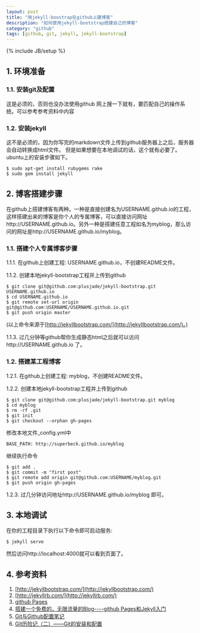 ```yaml
---
layout: post
title: "用jekyll-boostrap在github上建博客"
description: "如何使用jekyll-bootstrap搭建自己的博客"
category: "github"
tags: [github, git, jekyll, jekyll-bootstrap]
---
```

{% include JB/setup %}

## 1. 环境准备
### 1.1. 安装git及配置
这是必须的，否则也没办法使用github
网上搜一下就有，要匹配自己的操作系统。可以参考参考资料中内容
### 1.2. 安装jekyll
这不是必须的，因为你写完的markdown文件上传到github服务器上之后，服务器会自动转换成html文件。
但是如果想要在本地调试的话，这个就有必要了。
ubuntu上的安装步骤如下。

	$ sudo apt-get install rubygems rake
	$ sudo gem install jekyll

## 2. 博客搭建步骤
在github上搭建博客有两种。一种是直接创建名为USERNAME.github.io的工程，这样搭建出来的博客是你个人的专属博客，可以直接访问网址http://USERNAME.github.io。另外一种是搭建任意工程如名为myblog，那么访问的网址是http://USERNAME.github.io/myblog。

### 1.1. 搭建个人专属博客步骤

1.1.1. 在github上创建工程: USERNAME.github.io，不创建README文件。

1.1.2. 创建本地jekyll-bootstrap工程并上传到github

    $ git clone git@github.com:plusjade/jekyll-bootstrap.git USERNAME.github.io
    $ cd USERNAME.github.io
    $ git remote set-url origin git@github.com:USERNAME/USERNAME.github.io.git
    $ git push origin master
 (以上命令来源于[http://jekyllbootstrap.com/](http://jekyllbootstrap.com/)。)

1.1.3. 过几分钟等github帮你生成静态html之后就可以访问http://USERNAME.github.io 了。

### 1.2. 搭建某工程博客

1.2.1. 在github上创建工程: myblog，不创建README文件。

1.2.2. 创建本地jekyll-bootstrap工程并上传到github
    
    $ git clone git@github.com:plusjade/jekyll-bootstrap.git myblog
    $ cd myblog
    $ rm -rf .git
    $ git init
    $ git checkout --orphan gh-pages
修改本地文件_config.yml中 
    
    BASE_PATH: http://superbeck.github.io/myblog
继续执行命令
    
    $ git add .
    $ git commit -m "first post"
    $ git remote add origin git@github.com:USERNAME/myblog.git
    $ git push origin gh-pages

1.2.3. 过几分钟访问地址http://USERNAME.github.io/myblog 即可。

## 3. 本地调试
在你的工程目录下执行以下命令即可启动服务:

	$ jekyll serve
然后访问http://localhost:4000就可以看到页面了。
## 4. 参考资料
1. [http://jekyllbootstrap.com/](http://jekyllbootstrap.com/)
2. [http://jekyllrb.com/](http://jekyllrb.com/)
3. [github Pages](http://pages.github.com/)
4. [搭建一个免费的，无限流量的Blog----github Pages和Jekyll入门](http://www.ruanyifeng.com/blog/2012/08/blogging_with_jekyll.html)
5. [Git与Github配置笔记](http://blog.csdn.net/poisonchry/article/details/7706507)
6. [Git历险记（二）——Git的安装和配置](http://www.infoq.com/cn/news/2011/01/git-adventures-install-config)
